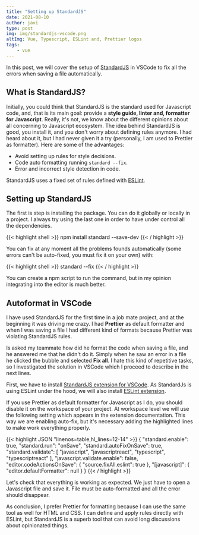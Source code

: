 ```yaml
---
title: "Setting up StandardJS"
date: 2021-08-10
author: javi
type: post
img: img/standardjs-vscode.png
altImg: Vue, Typescript, ESLint and, Prettier logos
tags:
    - vue
---
```

In this post, we will cover the setup of [StandardJS][1] in VSCode to fix all the errors when saving a file automatically.


## What is StandardJS?

Initially, you could think that StandardJS is the standard used for Javascript code, and, that is its main goal: provide
a **style guide, linter and, formatter for Javascript**. Really, it's not, we know about the different opinions about
all concerning to Javascript ecosystem. The idea behind StandardJS is good, you install it, and you don't worry about
defining rules anymore. I had heard about it, but I had never given it a try (personally, I am used to Prettier as
formatter). Here are some of the advantages:

- Avoid setting up rules for style decisions.
- Code auto formatting running `standard --fix`.
- Error and incorrect style detection  in code.

StandardJS uses a fixed set of rules defined with [ESLint][2].


## Setting up StandardJS

The first is step is installing the package. You can do it globally or locally in a project. I always try using the last
one in order to have under control all the dependencies.

{{< highlight shell >}}
npm install standard --save-dev
{{< / highlight >}}

You can fix at any moment all the problems founds automatically (some errors can't be auto-fixed, you must fix it on
your own) with:

{{< highlight shell >}}
standard --fix
{{< / highlight >}}

You can create a npm script to run the command, but in my opinion integrating into the editor is much better.

## Autoformat in VSCode

I have used StandardJS for the first time in a job mate project, and at the beginning it was driving me crazy. I had
**Prettier** as default formatter and when I was saving a file I had different kind of formats because Prettier was
violating StandardJS rules.

Is asked my teammate how did he format the code when saving a file, and he answered me that he didn't do it. Simply
when he saw an error in a file he clicked the bubble  and selected **Fix all**. I hate this kind of repetitive tasks,
so I investigated the solution in VSCode which I proceed to describe in the next lines.

First, we have to install [StandardJS extension for VSCode][3]. As StandardJs is using ESLint under the hood, we
will also install [ESLint extension][4].

If you use Prettier as default formatter for Javascript as I do, you should disable it on the workspace of your project.
At workspace level we will use the following setting which appears in the extension documentation. This way we are
enabling auto-fix, but it's necessary adding the highlighted lines to make work everything properly.

{{< highlight JSON "linenos=table,hl_lines=12-14" >}}
{
  "standard.enable": true,
  "standard.run": "onSave",
  "standard.autoFixOnSave": true,
  "standard.validate": [
    "javascript",
    "javascriptreact",
    "typescript",
    "typescriptreact"
  ],
  "javascript.validate.enable": false,
  "editor.codeActionsOnSave": {
    "source.fixAll.eslint": true
  },
  "[javascript]": {
    "editor.defaultFormatter": null
  }
}
{{< / highlight >}}

Let's check that everything is working as expected. We just have to open a Javascript file and save it. File must be
auto-formatted and all the error should disappear.

As conclusion, I prefer Prettier for formatting because I can use the same tool as well for HTML and CSS. I can define and apply rules
directly with ESLint, but StandardJS is a superb tool that can avoid long discussions about opinionated things.

[1]: https://standardjs.com/
[2]: https://eslint.org/
[3]: https://marketplace.visualstudio.com/items?itemName=standard.vscode-standard
[4]: https://marketplace.visualstudio.com/items?itemName=dbaeumer.vscode-eslint
